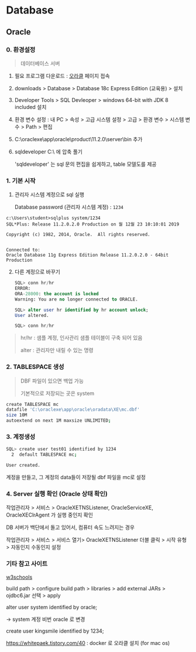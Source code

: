 # Database

## Oracle

### 0. 환경설정

> 데이터베이스 서버

1. 필요 프로그램 다운로드 : [오라클](https://www.oracle.com/downloads/) 페이지 접속

2. downloads > Database > Database 18c Express Edition (교육용) > 설치 

3. Developer Tools > SQL Devleoper > windows 64-bit with JDK 8 included 설치

4. 환경 변수 설정 : 내 PC > 속성 > 고급 시스템 설정 > 고급 > 환경 변수 > 시스템 변수 > Path > 편집

5. C:\oraclexe\app\oracle\product\11.2.0\server\bin 추가

6. sqldeveloper C:\ 에 압축 풀기  

   'sqldeveloper' 는 sql 문의 편집을 쉽게하고, table 모델도를 제공



### 1. 기본 시작

1. 관리자 시스템 계정으로 sql 실행 

   Database password (관리자 시스템 계정) : `1234` 

```관리자 계정으로 로그인한 sql
c:\Users\student>sqlplus system/1234
SQL*Plus: Release 11.2.0.2.0 Production on 월 12월 23 10:10:01 2019

Copyright (c) 1982, 2014, Oracle.  All rights reserved.


Connected to:
Oracle Database 11g Express Edition Release 11.2.0.2.0 - 64bit Production

```

2. 다른 계정으로 바꾸기

   ```sql
   SQL> conn hr/hr
   ERROR:
   ORA-28000: the account is locked
   Warning: You are no longer connected to ORACLE.
   
   SQL> alter user hr identified by hr account unlock;
   User altered.
   
   SQL> conn hr/hr
   ```

> hr/hr : 샘플 계정, 인사관리 샘플 테이블이 구축 되어 있음
>
> alter : 관리자만 내릴 수 있는 명령



### 2. TABLESPACE 생성

> DBF 파일이 있으면 백업 가능
>
> 기본적으로 저장되는 곳은 system

```bash
create TABLESPACE mc
datafile 'C:\oraclexe\app\oracle\oradata\XE\mc.dbf'
size 10M
autoextend on next 1M maxsize UNLIMITED;

```

### 3. 계정생성

```bash
SQL> create user test01 identified by 1234
  2  default TABLESPACE mc;

User created.

```

계정을 만들고, 그 계정의 data들이 저장될 dbf 파일을 mc로 설정



### 4. Server 실행 확인 (Oracle 상태 확인)

작업관리자 > 서비스 > OracleXETNSListener, OracleServiceXE, OracleXEClrAgent 가 실행 중인지 확인

DB 서버가 백단에서 돌고 있어서, 컴퓨터 속도 느려지는 경우

작업관리자 > 서비스 >  서비스 열기> OracleXETNSListener 더블 클릭 > 시작 유형 > 자동인지 수동인지 설정


### 기타 참고 사이트

[w3schools](https://www.w3schools.com/)

build path > configure build path > libraries > add external JARs >  ojdbc6.jar 선택 > apply

alter user system identified by oracle;

-> system 계정 비번 oracle 로 변경

create user kingsmile identified by 1234;

https://whitepaek.tistory.com/40 : docker 로 오라클 설치 (for mac os)